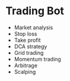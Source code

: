 # Trading Bot
- Market analysis
- Stop loss
- Take profit
- DCA strategy
- Grid trading
- Momentum trading
- Arbitrage
- Scalping